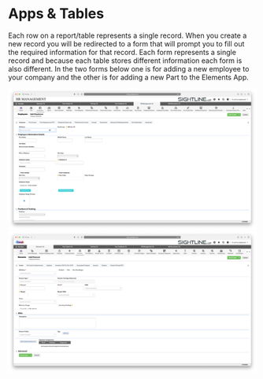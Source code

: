 # Apps & Tables

Each row on a report/table represents a single record. When you create a new record you will be redirected to a form that will prompt you to fill out the required information for that record. Each form represents a single record and because each table stores different information each form is also different. In the two forms below one is for adding a new employee to your company and the other is for adding a new Part to the Elements App.

![New Employee](../../../overrides/assets/images/en/New_Employee.png)
![New Element](../../../overrides/assets/images/en/New_Element.png)